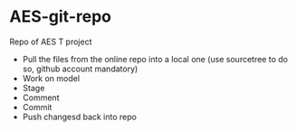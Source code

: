 # AES-git-repo
Repo of AES T project
 - Pull the files from the online repo into a local one (use sourcetree to do so, github account mandatory)
 - Work on model
 - Stage
 - Comment
 - Commit
 - Push changesd back into repo
